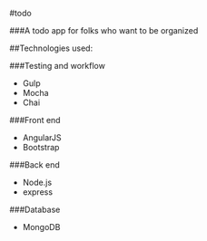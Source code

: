#todo

###A todo app for folks who want to be organized

##Technologies used:

###Testing and workflow
* Gulp
* Mocha
* Chai

###Front end
* AngularJS
* Bootstrap

###Back end
* Node.js
* express

###Database
* MongoDB
